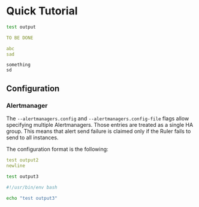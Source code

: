 # Quick Tutorial

```bash mdox-exec="bash ./testdata/out.sh"
test output
```

```yaml mdox-gen-lang="go" mdox-gen-type="github.com/bwplotka/mdox/pkg/mdox/testdata.Config"
TO BE DONE
```

```yaml
abc
sad
```

```
something
sd
```

## Configuration

### Alertmanager

The `--alertmanagers.config` and `--alertmanagers.config-file` flags allow specifying multiple Alertmanagers. Those entries are treated as a single HA group. This means that alert send failure is claimed only if the Ruler fails to send to all instances.

The configuration format is the following:

```yaml mdox-exec="bash ./testdata/out2.sh"
test output2
newline
```

```bash mdox-expect-exit-code=2 mdox-exec="bash ./testdata/out3.sh"
test output3
```

```bash mdox-exec="sed -n '1,3p' ./testdata/out3.sh"
#!/usr/bin/env bash

echo "test output3"
```
